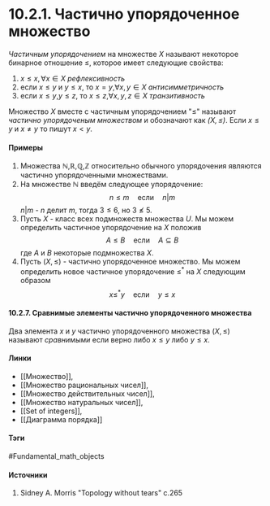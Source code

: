 # 10.2.1. Частично упорядоченное множество
*Частичным упорядочением* на множестве $X$ называют некоторое бинарное отношение $\le$, которое имеет следующие свойства:
1. $x\le x,\forall x\in X$ *рефлексивность*
2. если $x\le y$ и $y\le x$, то $x=y$,$\forall x,y\in X$ *антисимметричность*
3. если $x\le y$,$y\le z$, то $x\le z$,$\forall x,y,z\in X$ *транзитивность*

Множество $X$ вместе с частичным упорядочением "$\le$" называют *частично упорядоченым множеством* и обозначают как *$(X,\le)$*. Если $x\le y$ и $x\ne y$ то пишут $x<y$.
#### Примеры
1. Множества $\mathbb{N}$,$\mathbb{R}$,$\mathbb{Q}$,$\mathbb{Z}$ относительно обычного упорядочения являются частично упорядоченными множествами.
2. На множестве $\mathbb{N}$ введём следующее упорядочение: 
   $$
   n\le m\quad\text{если}\quad n|m
   $$
   $n|m$ - $n$ делит $m$, тогда $3\le 6$, но $3\not\le5$.
3. Пусть $X$ - класс всех подмножеств множества $U$. Мы можем определить частичное упорядочение на $X$ положив 
   $$
   A\le B\quad\text{если}\quad A\subseteq B
   $$
   где $A$ и $B$ некоторые подмножества $X$.
4. Пусть $(X,\le)$ - частично упорядоченное множество. Мы можем определить новое частичное упорядочение $\le^{*}$ на $X$ следующим образом
   $$
   x\le^{*}y\quad\text{если}\quad y\le x
   $$
#### 10.2.7. Сравнимые элементы частично упорядоченного множества
Два элемента $x$ и $y$ частично упорядоченного множества $(X,\le)$ называют *сравнимыми* если верно либо $x\le y$ либо $y\le x$.
#### Линки
- [[Множество]],
- [[Множество рациональных чисел]],
- [[Множество действительных чисел]],
- [[Множество натуральных чисел]],
- [[Set of integers]],
- [[Диаграмма порядка]]
#### Тэги
 #Fundamental_math_objects 
#### Источники
1. Sidney A. Morris "Topology without tears" c.265

